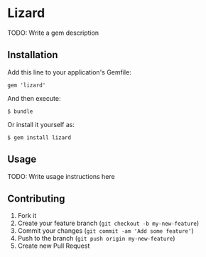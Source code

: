 # Lizard

TODO: Write a gem description

## Installation

Add this line to your application's Gemfile:

    gem 'lizard'

And then execute:

    $ bundle

Or install it yourself as:

    $ gem install lizard

## Usage

TODO: Write usage instructions here

## Contributing

1. Fork it
2. Create your feature branch (`git checkout -b my-new-feature`)
3. Commit your changes (`git commit -am 'Add some feature'`)
4. Push to the branch (`git push origin my-new-feature`)
5. Create new Pull Request
